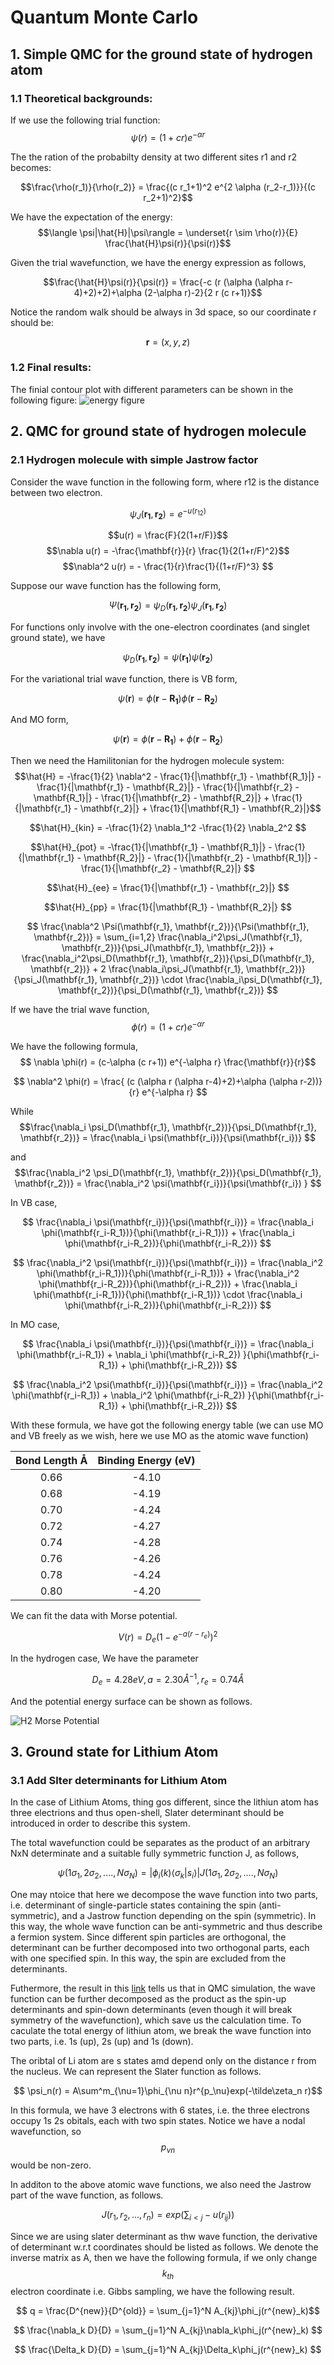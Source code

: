 # Quantum Monte Carlo

## 1. Simple QMC for the ground state of hydrogen atom

### 1.1 Theoretical backgrounds:
If we use the following trial function:
$$\psi(r) = (1+cr) e^{-\alpha r}$$

The the ration of the probabilty density at two different sites r1 and r2 becomes:

$$\frac{\rho(r_1)}{\rho(r_2)} = \frac{(c r_1+1)^2 e^{2 \alpha  (r_2-r_1)}}{(c r_2+1)^2}$$

We have the expectation of the energy:
$$\langle \psi|\hat{H}|\psi\rangle = \underset{r \sim \rho(r)}{E} \frac{\hat{H}\psi(r)}{\psi(r)}$$

Given the trial wavefunction, we have the energy expression as follows,

$$\frac{\hat{H}\psi(r)}{\psi(r)} = \frac{-c (r (\alpha  (\alpha  r-4)+2)+2)+\alpha  (2-\alpha  r)-2}{2 r (c r+1)}$$

Notice the random walk should be always in 3d space, so our coordinate r should be:

$$ \mathbf{r} = (x, y, z)$$

### 1.2 Final results:
The finial contour plot with different parameters can be shown in the following figure:
![energy figure](../imgs/energy_surface.png)

## 2. QMC for ground state of hydrogen molecule

### 2.1 Hydrogen molecule with simple Jastrow factor
Consider the wave function in the following form, where r12 is the distance between two electron.

$$\psi_J(\mathbf{r_1}, \mathbf{r_2}) = e^{-u(r_{12})}$$

$$u(r) = \frac{F}{2(1+r/F)}$$
$$\nabla u(r) = -\frac{\mathbf{r}}{r} \frac{1}{2(1+r/F)^2}$$
$$\nabla^2 u(r) = - \frac{1}{r}\frac{1}{(1+r/F)^3} $$

Suppose our wave function has the following form,

$$ \Psi(\mathbf{r_1}, \mathbf{r_2}) = \psi_D(\mathbf{r_1}, \mathbf{r_2}) \psi_J(\mathbf{r_1}, \mathbf{r_2}) $$

For functions only involve with the one-electron coordinates (and singlet ground state), we have

$$\psi_D(\mathbf{r_1}, \mathbf{r_2}) = \psi(\mathbf{r_1}) \psi(\mathbf{r_2}) $$

For the variational trial wave function, there is VB form,

$$  \psi(\mathbf{r}) = \phi(\mathbf{r} - \mathbf{R_1}) \phi(\mathbf{r} - \mathbf{R_2}) $$

And MO form, 

$$ \psi(\mathbf{r}) = \phi(\mathbf{r} - \mathbf{R_1}) + \phi(\mathbf{r} - \mathbf{R_2}) $$

Then we need the Hamilitonian for the hydrogen molecule system:
$$\hat{H} = -\frac{1}{2} \nabla^2 - \frac{1}{|\mathbf{r_1} - \mathbf{R_1}|} - \frac{1}{|\mathbf{r_1} - \mathbf{R_2}|} - \frac{1}{|\mathbf{r_2} - \mathbf{R_1}|} - \frac{1}{|\mathbf{r_2} - \mathbf{R_2}|} + \frac{1}{|\mathbf{r_1} - \mathbf{r_2}|} + \frac{1}{|\mathbf{R_1} - \mathbf{R_2}|}$$

$$\hat{H}_{kin} = -\frac{1}{2} \nabla_1^2 -\frac{1}{2} \nabla_2^2 $$

$$\hat{H}_{pot} = -\frac{1}{|\mathbf{r_1} - \mathbf{R_1}|} - \frac{1}{|\mathbf{r_1} - \mathbf{R_2}|} - \frac{1}{|\mathbf{r_2} - \mathbf{R_1}|} - \frac{1}{|\mathbf{r_2} - \mathbf{R_2}|} $$

$$\hat{H}_{ee} = \frac{1}{|\mathbf{r_1} - \mathbf{r_2}|} $$

$$\hat{H}_{pp} = \frac{1}{|\mathbf{R_1} - \mathbf{R_2}|} $$

$$ \frac{\nabla^2 \Psi(\mathbf{r_1}, \mathbf{r_2})}{\Psi(\mathbf{r_1}, \mathbf{r_2})} = \sum_{i=1,2} \frac{\nabla_i^2\psi_J(\mathbf{r_1}, \mathbf{r_2})}{\psi_J(\mathbf{r_1}, \mathbf{r_2})} + \frac{\nabla_i^2\psi_D(\mathbf{r_1}, \mathbf{r_2})}{\psi_D(\mathbf{r_1}, \mathbf{r_2})} + 2 \frac{\nabla_i\psi_J(\mathbf{r_1}, \mathbf{r_2})}{\psi_J(\mathbf{r_1}, \mathbf{r_2})} \cdot \frac{\nabla_i\psi_D(\mathbf{r_1}, \mathbf{r_2})}{\psi_D(\mathbf{r_1}, \mathbf{r_2})}  $$

If we have the trial wave function,
$$\phi(r) = (1+cr)e^{-\alpha r}$$

We have the following formula,
$$ \nabla \phi(r) = (c-\alpha  (c r+1))  e^{-\alpha r} \frac{\mathbf{r}}{r}$$

$$ \nabla^2 \phi(r) = \frac{ (c (\alpha  r (\alpha  r-4)+2)+\alpha  (\alpha  r-2))}{r} e^{-\alpha r} $$

While
$$\frac{\nabla_i \psi_D(\mathbf{r_1}, \mathbf{r_2})}{\psi_D(\mathbf{r_1}, \mathbf{r_2})} =  \frac{\nabla_i \psi(\mathbf{r_i})}{\psi(\mathbf{r_i})} $$

and
$$\frac{\nabla_i^2 \psi_D(\mathbf{r_1}, \mathbf{r_2})}{\psi_D(\mathbf{r_1}, \mathbf{r_2})} = \frac{\nabla_i^2 \psi(\mathbf{r_i})}{\psi(\mathbf{r_i}) }  $$

In VB case,

$$ \frac{\nabla_i \psi(\mathbf{r_i})}{\psi(\mathbf{r_i})} = \frac{\nabla_i \phi(\mathbf{r_i-R_1})}{\phi(\mathbf{r_i-R_1})} + \frac{\nabla_i \phi(\mathbf{r_i-R_2})}{\phi(\mathbf{r_i-R_2})} $$

$$ \frac{\nabla_i^2 \psi(\mathbf{r_i})}{\psi(\mathbf{r_i})} = \frac{\nabla_i^2 \phi(\mathbf{r_i-R_1})}{\phi(\mathbf{r_i-R_1})} + \frac{\nabla_i^2 \phi(\mathbf{r_i-R_2})}{\phi(\mathbf{r_i-R_2})} + \frac{\nabla_i \phi(\mathbf{r_i-R_1})}{\phi(\mathbf{r_i-R_1})} \cdot \frac{\nabla_i \phi(\mathbf{r_i-R_2})}{\phi(\mathbf{r_i-R_2})} $$

In MO case,

$$ \frac{\nabla_i \psi(\mathbf{r_i})}{\psi(\mathbf{r_i})} = \frac{\nabla_i \phi(\mathbf{r_i-R_1}) + \nabla_i \phi(\mathbf{r_i-R_2}) }{\phi(\mathbf{r_i-R_1}) + \phi(\mathbf{r_i-R_2})} $$

$$ \frac{\nabla_i^2 \psi(\mathbf{r_i})}{\psi(\mathbf{r_i})} = \frac{\nabla_i^2 \phi(\mathbf{r_i-R_1}) + \nabla_i^2 \phi(\mathbf{r_i-R_2}) }{\phi(\mathbf{r_i-R_1}) + \phi(\mathbf{r_i-R_2})} $$

With these formula, we have got the following energy table (we can use MO and VB freely as we wish, here we use MO as the atomic wave function)

| Bond Length Å | Binding Energy (eV)     |
| :---:         |          :---:          |
| 0.66          |   -4.10                 |
| 0.68          |   -4.19                 |
| 0.70          |   -4.24                 |
| 0.72          |   -4.27                 |
| 0.74          |   -4.28                 |
| 0.76          |   -4.26                 |
| 0.78          |   -4.24                 |
| 0.80          |   -4.20                 |

We can fit the data with Morse potential.

$$ V(r) = D_e(1-e^{-a(r-r_e)})^2 $$

In the hydrogen case, We have the parameter 

$$ D_e = 4.28 eV, a = 2.30 Å^{-1}, r_e = 0.74 Å$$

And the potential energy surface can be shown as follows.

![H2 Morse Potential](../imgs/h2_pes.png)

## 3. Ground state for Lithium Atom

### 3.1 Add Slter determinants for Lithium Atom

In the case of Lithium Atoms, thing gos different, since the lithiun atom has three electrions and thus open-shell, Slater determinant should be introduced in order to describe this system.

The total wavefunction could be separates as the product of an arbitrary NxN determinate and a suitable fully symmetric function J, as follows,

$$ \psi(1\sigma_1, 2\sigma_2,....,N\sigma_N) = \left| \phi_i(k) \langle \sigma_k| s_i\rangle \right| J(1\sigma_1, 2\sigma_2,....,N\sigma_N) $$ 

One may ntoice that here we decompose the wave function into two parts, i.e. determinant of single-particle states containing the spin (anti-symmetric), and a Jastrow function depending on the spin (symmetric). In this way, the whole wave function can be anti-symmetric and thus describe a fermion system. Since different spin particles are orthogonal, the determinant can be further decomposed into two orthogonal parts, each with one specified spin. In this way, the spin are excluded from the determinants.

Futhermore, the result in this [link](https://compphysics.github.io/ComputationalPhysics2/doc/pub/vmc/html/vmc-bs.html) tells us that in QMC simulation, the wave function can be further decomposed as the product as the spin-up determinants and spin-down determinants (even though it will break symmetry of the wavefunction), which save us the calculation time. To caculate the total energy of lithiun atom, we break the wave function into two parts, i.e. 1s (up), 2s (up) and 1s (down).

The oribtal of Li atom are s states amd depend only on the distance r from the nucleus. We can represent the Slater function as follows.

$$ \psi_n(r) = A\sum^m_{\nu=1}\phi_{\nu n}r^{p_\nu}exp(-\tilde\zeta_n r)$$

In this formula, we have 3 electrons with 6 states, i.e. the three electrons occupy 1s 2s obitals, each with two spin states. Notice we have a nodal wavefunction, so $$ p_{\nu n} $$ would be non-zero.

In additon to the above atomic wave functions, we also need the Jastrow part of the wave function, as follows.

$$ J(r_1, r_2, ..., r_n) = exp(\sum_{i<j}-u(r_{ij}))$$

Since we are using slater determinant as thw wave function, the derivative of determinant w.r.t coordinates should be listed as follows. We denote the inverse matrix as A, then we have the following formula, if we only change $$ k_{th} $$ electron coordinate i.e. Gibbs sampling, we have the following result.

$$ q = \frac{D^{new}}{D^{old}} = \sum_{j=1}^N A_{kj}\phi_j(r^{new}_k)$$

$$ \frac{\nabla_k D}{D} = \sum_{j=1}^N A_{kj}\nabla_k\phi_j(r^{new}_k) $$

$$ \frac{\Delta_k D}{D} = \sum_{j=1}^N A_{kj}\Delta_k\phi_j(r^{new}_k) $$